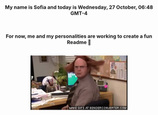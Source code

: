 


<div align="center">
<h3 >My name is Sofia and today is Wednesday, 27 October, 06:48 GMT-4</h3><br>
<h3 >For now, me and my personalities are working to create a fun Readme 👋
</h3><br>
<img src='img/dwight.gif' alt='working...'/>
</div>

